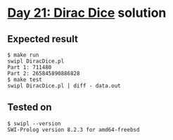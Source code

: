 # [Day 21: Dirac Dice](https://adventofcode.com/2021/day/21) solution

## Expected result
```
$ make run
swipl DiracDice.pl
Part 1: 711480
Part 2: 265845890886828
$ make test
swipl DiracDice.pl | diff - data.out
```

## Tested on
```
$ swipl --version
SWI-Prolog version 8.2.3 for amd64-freebsd
```
